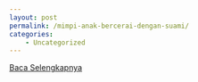 ```yaml
---
layout: post
permalink: /mimpi-anak-bercerai-dengan-suami/
categories:
    - Uncategorized
---
```


[Baca Selengkapnya](/09)